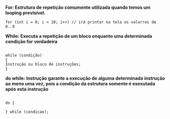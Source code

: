 **For: Estrutura de repetição comumente utilizada quando temos um looping previsível.**

```
for (int i = 0; i < 10; i++) // irá printar na tela os valorres de 0..9
```

**While: Executa a repetição de um bloco enquanto uma determinada condição for verdadeira**

```

while (condição)
{
Instrução ou bloco de instruções;
}
```

**do while: Instrução garante a execução de alguma determinada instrução ao meno uma vez, pois a condição da estrutura somente é exexutada após esta instrução**

```

do {

} while (condicao);
```
